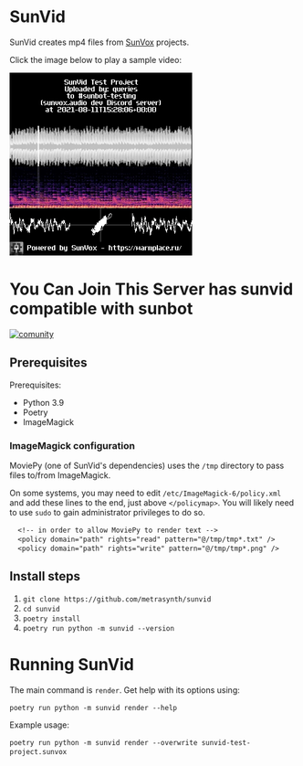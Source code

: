 # SunVid

SunVid creates mp4 files from [SunVox](https://warmplace.ru/soft/sunvox/) projects.

Click the image below to play a sample video:

[![SunVid test project video](sunvox-test-project.png)](sunvid-test-project.mp4)

# You Can Join This Server has sunvid compatible with sunbot

[![comunity](https://img.shields.io/badge/chat%20on-discord-7289DA?logo=discord&logoColor=white)](https://discord.gg/2wVhZJjYTv)



## Prerequisites

Prerequisites:

- Python 3.9
- Poetry
- ImageMagick

### ImageMagick configuration

MoviePy (one of SunVid's dependencies) uses the `/tmp` directory
to pass files to/from ImageMagick.

On some systems, you may need to edit `/etc/ImageMagick-6/policy.xml`
and add these lines to the end, just above `</policymap>`.
You will likely need to use `sudo` to gain administrator privileges to do so.

```
  <!-- in order to allow MoviePy to render text -->
  <policy domain="path" rights="read" pattern="@/tmp/tmp*.txt" />
  <policy domain="path" rights="write" pattern="@/tmp/tmp*.png" />
```

## Install steps

1. `git clone https://github.com/metrasynth/sunvid`
2. `cd sunvid`
3. `poetry install`
4. `poetry run python -m sunvid --version`

# Running SunVid

The main command is `render`. Get help with its options using:

    poetry run python -m sunvid render --help

Example usage:

    poetry run python -m sunvid render --overwrite sunvid-test-project.sunvox
